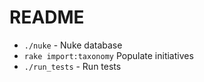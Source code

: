 # README

- `./nuke` - Nuke database
- `rake import:taxonomy` Populate initiatives
- `./run_tests` - Run tests
